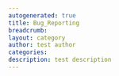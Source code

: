 ```yaml
---
autogenerated: true
title: Bug_Reporting
breadcrumb: 
layout: category
author: test author
categories: 
description: test description
---
```


